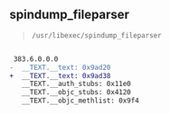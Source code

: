 ## spindump_fileparser

> `/usr/libexec/spindump_fileparser`

```diff

 383.6.0.0.0
-  __TEXT.__text: 0x9ad20
+  __TEXT.__text: 0x9ad38
   __TEXT.__auth_stubs: 0x11e0
   __TEXT.__objc_stubs: 0x4120
   __TEXT.__objc_methlist: 0x9f4

```

